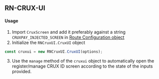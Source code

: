 ## RN-CRUX-UI


#### Usage

1. Import `CruxScreen` and add it preferably against a string `CRUXPAY_INJECTED_SCREEN` in [Route Configuration object](https://reactnavigation.org/docs/en/hello-react-navigation.html#route-configuration-shorthand)
2. Initialize the `RNCruxUI.CruxUI` object
```javascript
const cruxui = new RNCruxUI.CruxUI(options);
```
3. Use the `manage` method of the `cruxui` object to automatically open the register/manage CRUX ID screen according to the state of the inputs provided.
 


